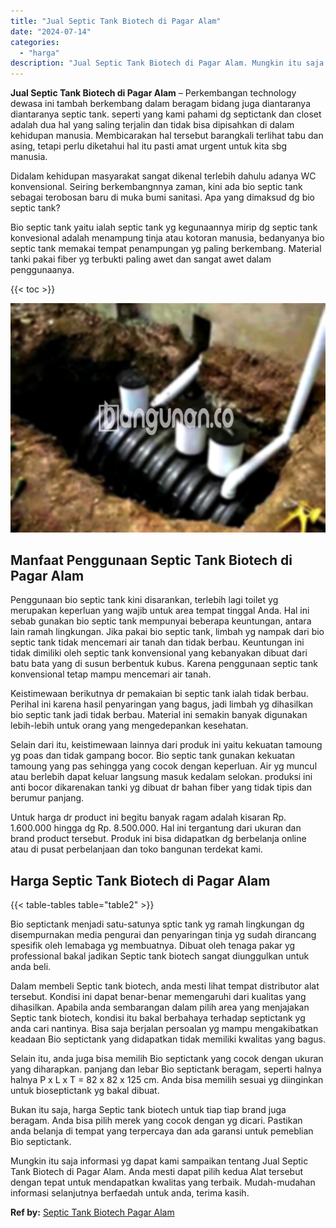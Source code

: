 ```yaml
---
title: "Jual Septic Tank Biotech di Pagar Alam"
date: "2024-07-14"
categories: 
  - "harga"
description: "Jual Septic Tank Biotech di Pagar Alam. Mungkin itu saja informasi yg dapat kami sampaikan tentang Jual Septic Tank Biotech di Pagar Alam. Anda mesti dapat p..."
---
```


**Jual Septic Tank Biotech di Pagar Alam** – Perkembangan technology dewasa ini tambah berkembang dalam beragam bidang juga diantaranya diantaranya septic tank. seperti yang kami pahami dg septictank dan closet adalah dua hal yang saling terjalin dan tidak bisa dipisahkan di dalam kehidupan manusia. Membicarakan hal tersebut barangkali terlihat tabu dan asing, tetapi perlu diketahui hal itu pasti amat urgent untuk kita sbg manusia.

Didalam kehidupan masyarakat sangat dikenal terlebih dahulu adanya WC konvensional. Seiring berkembangnnya zaman, kini ada bio septic tank sebagai terobosan baru di muka bumi sanitasi. Apa yang dimaksud dg bio septic tank?

Bio septic tank yaitu ialah septic tank yg kegunaannya mirip dg septic tank konvesional adalah menampung tinja atau kotoran manusia, bedanyanya bio septic tank memakai tempat penampungan yg paling berkembang. Material tanki pakai fiber yg terbukti paling awet dan sangat awet dalam penggunaanya.

{{< toc >}}

![Jual Septic Tank Biotech di Pagar Alam](/images/jual-bio-septictank-23.png)

## Manfaat Penggunaan Septic Tank Biotech di Pagar Alam

Penggunaan bio septic tank kini disarankan, terlebih lagi toilet yg merupakan keperluan yang wajib untuk area tempat tinggal Anda. Hal ini sebab gunakan bio septic tank mempunyai beberapa keuntungan, antara lain ramah lingkungan. Jika pakai bio septic tank, limbah yg nampak dari bio septic tank tidak mencemari air tanah dan tidak berbau. Keuntungan ini tidak dimiliki oleh septic tank konvensional yang kebanyakan dibuat dari batu bata yang di susun berbentuk kubus. Karena penggunaan septic tank konvensional tetap mampu mencemari air tanah.

Keistimewaan berikutnya dr pemakaian bi septic tank ialah tidak berbau. Perihal ini karena hasil penyaringan yang bagus, jadi limbah yg dihasilkan bio septic tank jadi tidak berbau. Material ini semakin banyak digunakan lebih-lebih untuk orang yang mengedepankan kesehatan.

Selain dari itu, keistimewaan lainnya dari produk ini yaitu kekuatan tamoung yg poas dan tidak gampang bocor. Bio septic tank gunakan kekuatan tamoung yang pas sehingga yang cocok dengan keperluan. Air yg muncul atau berlebih dapat keluar langsung masuk kedalam selokan. produksi ini anti bocor dikarenakan tanki yg dibuat dr bahan fiber yang tidak tipis dan berumur panjang.

Untuk harga dr product ini begitu banyak ragam adalah kisaran Rp. 1.600.000 hingga dg Rp. 8.500.000. Hal ini tergantung dari ukuran dan brand product tersebut. Produk ini bisa didapatkan dg berbelanja online atau di pusat perbelanjaan dan toko bangunan terdekat kami.

## Harga Septic Tank Biotech di Pagar Alam

{{< table-tables table="table2" >}}

Bio septictank menjadi satu-satunya sptic tank yg ramah lingkungan dg disempurnakan media pengurai dan penyaringan tinja yg sudah dirancang spesifik oleh lemabaga yg membuatnya. Dibuat oleh tenaga pakar yg professional bakal jadikan Septic tank biotech sangat diunggulkan untuk anda beli.

Dalam membeli Septic tank biotech, anda mesti lihat tempat distributor alat tersebut. Kondisi ini dapat benar-benar memengaruhi dari kualitas yang dihasilkan. Apabila anda sembarangan dalam pilih area yang menjajakan Septic tank biotech, kondisi itu bakal berbahaya terhadap septictank yg anda cari nantinya. Bisa saja berjalan persoalan yg mampu mengakibatkan keadaan Bio septictank yang didapatkan tidak memiliki kwalitas yang bagus.

Selain itu, anda juga bisa memilih Bio septictank yang cocok dengan ukuran yang diharapkan. panjang dan lebar Bio septictank beragam, seperti halnya halnya P x L x T = 82 x 82 x 125 cm. Anda bisa memilih sesuai yg diinginkan untuk bioseptictank yg bakal dibuat.

Bukan itu saja, harga Septic tank biotech untuk tiap tiap brand juga beragam. Anda bisa pilih merek yang cocok dengan yg dicari. Pastikan anda belanja di tempat yang terpercaya dan ada garansi untuk pemeblian Bio septictank.

Mungkin itu saja informasi yg dapat kami sampaikan tentang Jual Septic Tank Biotech di Pagar Alam. Anda mesti dapat pilih kedua Alat tersebut dengan tepat untuk mendapatkan kwalitas yang terbaik. Mudah-mudahan informasi selanjutnya berfaedah untuk anda, terima kasih.

**Ref by:** [Septic Tank Biotech Pagar Alam](https://id.wikipedia.org/wiki/Septic)
